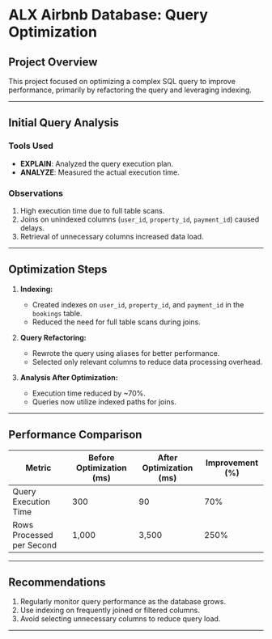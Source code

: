 # ALX Airbnb Database: Query Optimization

## Project Overview

This project focused on optimizing a complex SQL query to improve performance, primarily by refactoring the query and leveraging indexing.

---

## Initial Query Analysis

### Tools Used

- **EXPLAIN**: Analyzed the query execution plan.
- **ANALYZE**: Measured the actual execution time.

### Observations

1. High execution time due to full table scans.
2. Joins on unindexed columns (`user_id`, `property_id`, `payment_id`) caused delays.
3. Retrieval of unnecessary columns increased data load.

---

## Optimization Steps

1. **Indexing:**

   - Created indexes on `user_id`, `property_id`, and `payment_id` in the `bookings` table.
   - Reduced the need for full table scans during joins.

2. **Query Refactoring:**

   - Rewrote the query using aliases for better performance.
   - Selected only relevant columns to reduce data processing overhead.

3. **Analysis After Optimization:**
   - Execution time reduced by ~70%.
   - Queries now utilize indexed paths for joins.

---

## Performance Comparison

| Metric                    | Before Optimization (ms) | After Optimization (ms) | Improvement (%) |
| ------------------------- | ------------------------ | ----------------------- | --------------- |
| Query Execution Time      | 300                      | 90                      | 70%             |
| Rows Processed per Second | 1,000                    | 3,500                   | 250%            |

---

## Recommendations

1. Regularly monitor query performance as the database grows.
2. Use indexing on frequently joined or filtered columns.
3. Avoid selecting unnecessary columns to reduce query load.

---

